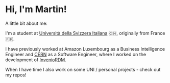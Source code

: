 ### 
# Hi, I'm Martin!

A little bit about me:

I'm a student at [Università della Svizzera Italiana](https://www.usi.ch/en) 🇨🇭, originally from France 🇫🇷.

I have previously worked at Amazon Luxembourg as a Business Intelligence Engineer and [CERN](https://home.web.cern.ch/) as a Software Engineer, where I worked on the development of [InvenioRDM](https://inveniosoftware.org/products/rdm/).


When I have time I also work on some UNI / personal projects - check out my repos!
